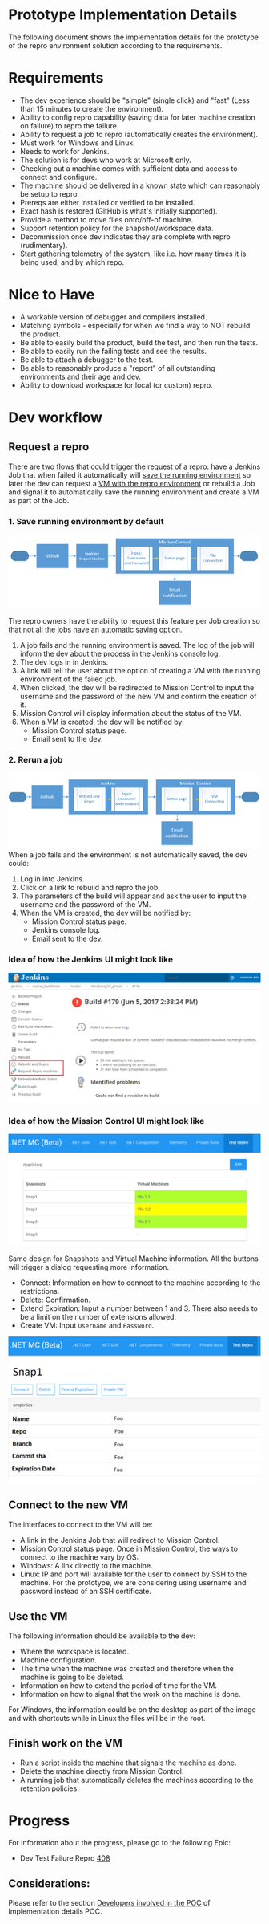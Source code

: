 #  Prototype Implementation Details
The following document shows the implementation details for the prototype of the repro environment solution according to the requirements.

# Requirements
- The dev experience should be "simple" (single click) and "fast" (Less than 15 minutes to create the environment).
- Ability to config repro capability (saving data for later machine creation on failure) to repro the failure.
- Ability to request a job to repro (automatically creates the environment).
- Must work for Windows and Linux.
- Needs to work for Jenkins.
- The solution is for devs who work at Microsoft only.
- Checking out a machine comes with sufficient data and access to connect and configure.
- The machine should be delivered in a known state which can reasonably be setup to repro.
- Prereqs are either installed or verified to be installed.
- Exact hash is restored (GitHub is what's initially supported).
- Provide a method to move files onto/off-of machine.
- Support retention policy for the snapshot/workspace data.
- Decommission once dev indicates they are complete with repro (rudimentary).
- Start gathering telemetry of the system, like i.e. how many times it is being used, and by which repo. 

# Nice to Have
- A workable version of debugger and compilers installed.
- Matching symbols - especially for when we find a way to NOT rebuild the product.
- Be able to easily build the product, build the test, and then run the tests.
- Be able to easily run the failing tests and see the results.
- Be able to attach a debugger to the test.
- Be able to reasonably produce a "report" of all outstanding environments and their age and dev.
- Ability to download workspace for local (or custom) repro.

# Dev workflow

## Request a repro
There are two flows that could trigger the request of a repro: have a Jenkins Job that when failed it automatically will [save the running environment](https://github.com/dotnet/core-eng/blob/master/Documentation/Project-Docs/Repro%20Environment/Implementation%20Details%20POC.md#2-save-running-environment) so later the dev can request a [VM with the repro environment](https://github.com/dotnet/core-eng/blob/master/Documentation/Project-Docs/Repro%20Environment/Implementation%20Details%20POC.md#4-create-vm-with-repro-environment) or rebuild a Job and signal it to automatically save the running environment and create a VM as part of the Job.

### 1. Save running environment by default
![](./Images/Scenario1.png?raw=true)

The repro owners have the ability to request this feature per Job creation so that not all the jobs have an automatic saving option.
1) A job fails and the running environment is saved. The log of the job will inform the dev about the process in the Jenkins console log.
2) The dev logs in in Jenkins.
3) A link will tell the user about the option of creating a VM with the running environment of the failed job.
4) When clicked, the dev will be redirected to Mission Control to input the username and the password of the new VM and confirm the creation of it.
5) Mission Control will display information about the status of the VM.
6) When a VM is created, the dev will be notified by:
    - Mission Control status page.
    - Email sent to the dev.

### 2. Rerun a job
![](./Images/Scenario2.png?raw=true)
When a job fails and the environment is not automatically saved, the dev could:
1) Log in into Jenkins.
2) Click on a link to rebuild and repro the job.
3) The parameters of the build will appear and ask the user to input the username and the password of the VM.
4) When the VM is created, the dev will be notified by:
    - Mission Control status page.
    - Jenkins console log.
    - Email sent to the dev.

### Idea of how the Jenkins UI might look like
![](./Images/JenkinsUI.png?raw=true)

### Idea of how the Mission Control UI might look like
![](./Images/MainPage.png?raw=true)

Same design for Snapshots and Virtual Machine information.
All the buttons will trigger a dialog requesting more information.
  - Connect: Information on how to connect to the machine according to the restrictions.
  - Delete: Confirmation.
  - Extend Expiration: Input a number between 1 and 3. There also needs to be a limit on the number of extensions allowed.
  - Create VM: Input `Username` and `Password`.

![](./Images/Snap.png?raw=true)

## Connect to the new VM
The interfaces to connect to the VM will be:
- A link in the Jenkins Job that will redirect to Mission Control.
-  Mission Control status page.
Once in Mission Control, the ways to connect to the machine vary by OS:
- Windows: A link directly to the machine.
- Linux: IP and port will available for the user to connect by SSH to the machine. For the prototype, we are considering using username and password instead of an SSH certificate.

## Use the VM
The following information should be available to the dev:
- Where the workspace is located.
- Machine configuration.
- The time when the machine was created and therefore when the machine is going to be deleted.
- Information on how to extend the period of time for the VM.
- Information on how to signal that the work on the machine is done.

For Windows, the information could be on the desktop as part of the image and with shortcuts while in Linux the files will be in the root.

## Finish work on the VM
- Run a script inside the machine that signals the machine as done.
- Delete the machine directly from Mission Control.
- A running job that automatically deletes the machines according to the retention policies.

# Progress
For information about the progress, please go to the following Epic:
- Dev Test Failure Repro [408](https://github.com/dotnet/core-eng/issues/408)

## Considerations:
Please refer to the section [Developers involved in the POC](https://github.com/dotnet/core-eng/blob/master/Documentation/Project-Docs/Repro%20Environment/Implementation%20Details%20POC.md#developers-involved-in-the-poc) of Implementation details POC.
